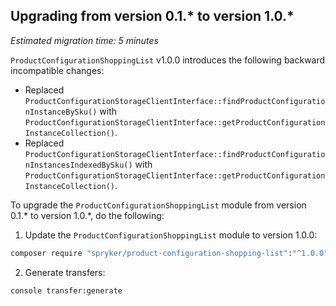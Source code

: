 ## Upgrading from version 0.1.* to version 1.0.*

*Estimated migration time: 5 minutes*

`ProductConfigurationShoppingList` v1.0.0 introduces the following backward incompatible changes:

* Replaced `ProductConfigurationStorageClientInterface::findProductConfigurationInstanceBySku()` with `ProductConfigurationStorageClientInterface::getProductConfigurationInstanceCollection()`.
* Replaced `ProductConfigurationStorageClientInterface::findProductConfigurationInstancesIndexedBySku()` with `ProductConfigurationStorageClientInterface::getProductConfigurationInstanceCollection()`.

To upgrade the `ProductConfigurationShoppingList` module from version 0.1.* to version 1.0.*, do the following:

1. Update the `ProductConfigurationShoppingList` module to version 1.0.0:

```bash
composer require "spryker/product-configuration-shopping-list":"^1.0.0" --update-with-dependencies
```

2. Generate transfers:

```bash
console transfer:generate
```